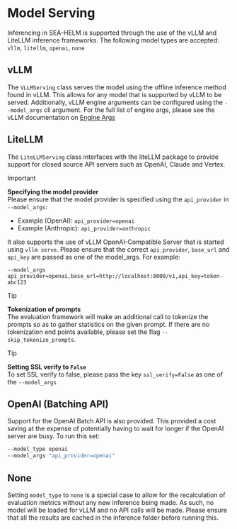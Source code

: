 # Model Serving
Inferencing in SEA-HELM is supported through the use of the vLLM and LiteLLM inference frameworks.
The following model types are accepted: `vllm`, `litellm`, `openai`, `none`

## vLLM
The `VLLMServing` class serves the model using the offline inference method found in vLLM. This allows for any model that is supported by vLLM to be served. Additionally, vLLM engine arguments can be configured using the `--model_args` cli argument. For the full list of engine args, please see the vLLM documentation on [Engine Args](https://docs.vllm.ai/en/latest/serving/engine_args.html#engine-args)

## LiteLLM
The `LiteLLMServing` class interfaces with the liteLLM package to provide support for closed source API servers such as OpenAI, Claude and Vertex. 

> [!Important]  
> **Specifying the model provider**  
> Please ensure that the model provider is specified using the `api_provider` in `--model_args`:  
> * Example (OpenAI): `api_provider=openai`
> * Example (Anthropic): `api_provider=anthropic`

It also supports the use of vLLM OpenAI-Compatible Server that is started using `vllm serve`. Please ensure that the correct `api_provider`, `base_url` and `api_key` are passed as one of the model_args. For example:
```
--model_args api_provider=openai,base_url=http://localhost:8000/v1,api_key=token-abc123
```

> [!Tip]  
> **Tokenization of prompts**  
> The evaluation framework will make an additional call to tokenize the prompts so as to gather statistics on the given prompt. If there are no tokenization end points available, please set the flag `--skip_tokenize_prompts`.

> [!Tip]  
> **Setting SSL verify to `False`**  
> To set SSL verify to false, please pass the key `ssl_verify=False` as one of the `--model_args`

## OpenAI (Batching API)
Support for the OpenAI Batch API is also provided. This provided a cost saving at the expense of potentially having to wait for longer if the OpenAI server are busy. To run this set:
```bash
--model_type openai
--model_args "api_provider=openai"
```

## None
Setting `model_type` to `none` is a special case to allow for the recalculation of evaluation metrics without any new inference being made. As such, no model will be loaded for vLLM and no API calls will be made. Please ensure that all the results are cached in the inference folder before running this.